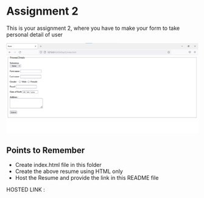 
# Assignment 2
This is your assignment 2, where you have to make your form to take personal detail of user

![form](./Images/form.png)

## Points to Remember
- Create index.html file in this folder
- Create the above resume using HTML only
- Host the Resume and provide the link in this README file

HOSTED LINK :  

